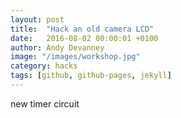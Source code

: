 ```yaml
---
layout: post
title:  "Hack an old camera LCD"
date:   2016-08-02 00:00:01 +0100
author: Andy Devanney
image: "/images/workshop.jpg"
category: hacks
tags: [github, github-pages, jekyll]
---
```


new timer circuit
<!--more-->

